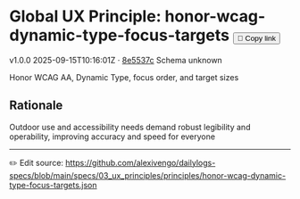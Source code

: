 # Global UX Principle: honor-wcag-dynamic-type-focus-targets <button class="copy-link" aria-label="Copy page link" onclick="window.spechubCopyLink && window.spechubCopyLink()">🔗 Copy link</button>

<p class="badges">
  <span class="badge version">v1.0.0</span>
  <span class="badge build">2025-09-15T10:16:01Z · <a href="https://github.com/alexivengo/dailylogs-specs/commit/8e5537c" target="_blank" rel="noopener" class="sha">8e5537c</a></span>
  <span class="badge schema unknown">Schema unknown</span>
</p>

Honor WCAG AA, Dynamic Type, focus order, and target sizes

## Rationale
Outdoor use and accessibility needs demand robust legibility and operability, improving accuracy and speed for everyone



---
✏️ Edit source: https://github.com/alexivengo/dailylogs-specs/blob/main/specs/03_ux_principles/principles/honor-wcag-dynamic-type-focus-targets.json